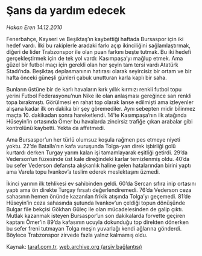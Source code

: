 # Şans da yardım edecek

*Hakan Eren 14.12.2010*

<div class="yazi"><p>Fenerbahçe, Kayseri ve Beşiktaş’ın kaybettiği haftada Bursaspor için iki hedef vardı. İlki bu rakiplerle aradaki farkı açıp ikinciliğini sağlamlaştırmak, diğeri de lider Trabzonspor ile olan puan farkını beşte tutmak. Bu iki hedefi gerçekleştirmek için de tek yol vardı: Kasımpaşa’yı mağlup etmek. Ama güzel bir futbol maçı için gerekli olan her şeyin tam tersi vardı Atatürk Stadı’nda. Beşiktaş deplasmanının hatırası olarak seyircisiz bir ortam ve bir hafta önceki güneşli günleri çabuk unutturan karla kaplı bir saha.</p>
<p>Bunların üstüne bir de karlı havaların kırk yıllık kırmızı renkli futbol topu yerini Futbol Federasyonu’nun Nike ile olan anlaşması gereğince sarı renkli topa bırakmıştı. Görülmesi en rahat top olarak lanse edilmişti ama izleyenler alışana kadar ilk on dakika bir şey göremediler. Aynı sebepten midir bilinmez maçta 10. dakikadan sonra hareketlendi. 14’te Kasımpaşa’nın ilk atağında Hüseyin’in ortasında Ömer bu havalarda zincirsiz trafiğe çıkan arabalar gibi kontrolünü kaybetti. Yekta da affetmedi.</p>
<p>Ama Bursaspor’un her türlü olumsuz koşula rağmen pes etmeye niyeti yoktu. 22’de Batalla’nın kafa vuruşunda Tolga-yan direk işbirliği golü kurtardı derken Turgay yarım kalan işi tamamlayarak eşitliği getirdi. 29’da Vederson’un füzesinde üst kale direğindeki karlar temizlenmiş oldu. 40’da bu sefer Vederson defansta alışkanlık haline gelen hatalarından birini yaptı ama Varela topu Ivankov’a teslim ederek meslektaşını üzmedi.</p>
<p>İkinci yarının ilk tehlikesi ev sahibinden geldi. 60’da Sercan sıfıra inip ortasını yaptı ama ön direkte Turgay fırsatı değerlendiremedi. 76’da Vederson ceza sahasının hemen önünde kazanılan frikik atışında Tolga’yı geçemedi. 81’de Hüseyin’in ceza sahasında şutunda Ivankov’un çeldiği topun dönüşünde Bulgar file bekçisi Gökhan Güleç ile olan mücadelesinden de galip çıktı. Mutlak kazanmak isteyen Bursaspor’un son dakikalarda forvette geçiren kaptanı Ömer’in 89’da kafasının ucuyla dokunduğu top direkten dönerken bu sefer freni tutmayan Tolga meşin yuvarlağı kendi ağlarına gönderdi. Böylece Trabzonspor zirvede fazla yalnız kalmamış oldu.</p>
</div>

Kaynak: [taraf.com.tr](http://www.taraf.com.tr/hakan-eren/makale-sans-da-yardim-edecek.htm), [web.archive.org (arşiv bağlantısı)](http://web.archive.org/web/20131107082557/http://www.taraf.com.tr/hakan-eren/makale-sans-da-yardim-edecek.htm)
